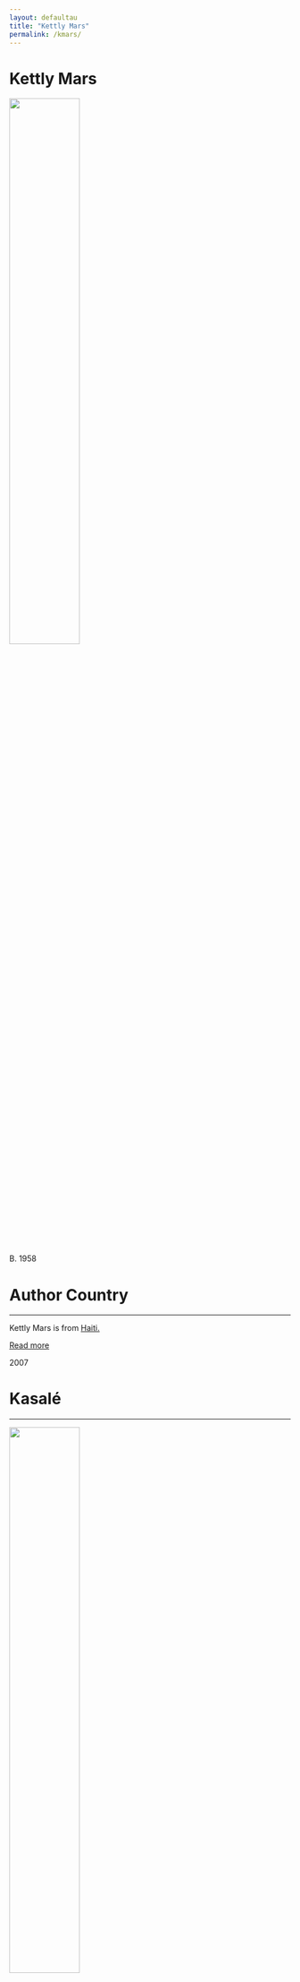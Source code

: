 ```yaml
---
layout: defaultau
title: "Kettly Mars"
permalink: /kmars/
---
```

<!-- partial:index.partial.html -->
<div class="content">
    <h1>Kettly Mars</h1>
    <div class="quote">
        <div><img src="http://t0.gstatic.com/licensed-image?q=tbn:ANd9GcRLHPWLWKyLkc3g2blKgfHswuX1Mc719poI7EO6I9uFyJ10AS9V4dHOf-DLFukhHBJr4O2j8blHJxK8Sls" height="50%" width = "50%" class="logo"></div>
    </div>
    <div class="timeline">
        <div style="padding-bottom:100px;"></div>
        <div class="block">
            <div class="date right"><p class="right"> B. 1958</p></div>
            <div class="dot"></div>
            <div class="left first">
            <div class="author_country">
                <h1>Author Country</h1><hr>
          <div class="aclocation">   <p>Kettly Mars is from <a href="http://localhost:4000/5">Haiti.</a></p> </div>
              <div class="acreadmore">  <a href="https://en.wikipedia.org/wiki/Kettly_Mars" target="_blank">Read more</a></div>
            </div>
            </div>
        </div>
        <div class="block">
            <div class="date left"><p class="left">2007</p></div>
            <div class="dot"></div>
            <div class="right">
                <h1>Kasalé</h1><hr>
                <p><img src="https://m.media-amazon.com/images/I/41nHatjwzaL._BO1,204,203,200_.jpg" height="50%" width = "50%"></p>
                <p>
                Language: French<br/>
                Publisher: La Roque-d'Anthéron<br/>
                Pub_location: Paris, France<br/>
                Genre: Fiction (Novel)<br/>
                Length: 256<br/>                   </p>
            </div>
        </div>
       <div class="block">
            <div class="date left"><p class="left">2008</p></div>
            <div class="dot"></div>
            <div class="right">
                <h1>Fado : Roman</h1><hr>
                <p><img src="https://m.media-amazon.com/images/I/41ZPKkL+CwL._SX338_BO1,204,203,200_.jpg" height="50%" width = "50%"></p>
                <p>
                Language: French<br/>
                Publisher: Mercure de France<br/>
                Pub_location: Paris, France<br/>
                Genre: Fiction (Novel)<br/>
                Length: 112<br/>                   </p>
            </div>
        </div>
       <div class="block">
            <div class="date left"><p class="left">2010</p></div>
            <div class="dot"></div>
            <div class="right">
                <h1>Haiti Noir</h1><hr>
                <p><img src="https://m.media-amazon.com/images/I/51PyuTiMO1L._SX311_BO1,204,203,200_.jpg" height="50%" width = "50%"></p>
                <p>
                Language: English<br/>
                Publisher: Akashic Books<br/>
                Pub_location: New York, NY, United States<br/>
                Genre: Fiction (Novel)<br/>
                Length: 309<br/>                   </p>
            </div>
        </div>
       <div class="block">
            <div class="date left"><p class="left">2011</p></div>
            <div class="dot"></div>
            <div class="right">
                <h1>Saisons Sauvages</h1><hr>
                <p><img src="https://products-images.di-static.com/image/kettly-mars-saisons-sauvages/9782070443406-475x500-1.webp" height="50%" width = "50%"></p>
                <p>
                Language: French<br/>
                Publisher: Gallimard<br/>
                Pub_location: Paris, France<br/>
                Genre: Fiction (Novel)<br/>
                Length: 328<br/>                   </p>
            </div>
        </div>
<div class="block">
            <div class="date left"><p class="left">2013</p></div>
            <div class="dot"></div>
            <div class="right">
                <h1>Vor dem Verdursten</h1><hr>
                <p><img src="https://m.media-amazon.com/images/I/414Wjpt-yrL._SX312_BO1,204,203,200_.jpg" height="50%" width = "50%"></p>
                <p>
                Language: German<br/>
                Publisher: Trier Litradukt<br/>
                Pub_location: Berlin, Germany<br/>
                Genre: Fiction (Novel)<br/>
                Length: 128<br/>                   </p>
            </div>
        </div>
       <div class="block">
            <div class="date left"><p class="left">2014</p></div>
            <div class="dot"></div>
            <div class="right">
                <h1>Aux Frontières de la Soif : Roman</h1><hr>
                <p><img src="https://m.media-amazon.com/images/I/517dE8ryJiL._SX336_BO1,204,203,200_.jpg" height="50%" width = "50%"></p>
                <p>
                Language: French<br/>
                Publisher: L'Imprimeur S.A.<br/>
                Pub_location: Port Au Prince, Haiti<br/>
                Genre: Fiction (Novel)<br/>
                Length: 176<br/>                   </p>
            </div>
        </div>
       <div class="block">
            <div class="date left"><p class="left">2015</p></div>
            <div class="dot"></div>
            <div class="right">
                <h1>Nouvelles d'Haïti</h1><hr>
                <p><img src="https://kbimages1-a.akamaihd.net/76a08622-afe8-4b62-a048-110360701ed3/353/569/90/False/nouvelles-d-haiti.jpg" height="50%" width = "50%"></p>
                <p>
                Language: French<br/>
                Publisher: Magellan & Cie Édition<br/>
                Pub_location: Paris, France<br/>
                Genre: Nonfiction Book<br/>
                Length: 144<br/>                   </p>
            </div>
        </div>
       <div class="block">
            <div class="date left"><p class="left">2015</p></div>
            <div class="dot"></div>
            <div class="right">
                <h1>Savage Seasons</h1><hr>
                <p><img src="https://books.google.dm/books/publisher/content?id=oa0oDwAAQBAJ&printsec=frontcover&img=1&zoom=5&edge=curl&imgtk=AFLRE7061M5e6pxAF_ulfnOOANcaJhK6iWn9UJWXGFyw7qjTfVtGqqTg4Uyeh07OgjPT1U2wdmzJIRrBmyqeKx1Mt3UzumAShmI0IseygV7DGqyRZaOE_c9w85eoUS_f7xTN-Slq4tuS" height="50%" width = "50%"></p>
                <p>
                Language: English<br/>
                Publisher: University of Nebraska Press<br/>
                Pub_location: Lincoln, NE, United States<br/>
                Genre: Fiction (Novel)<br/>
                Length: 247<br/>                   </p>
            </div>
        </div>
      <div class="block">
            <div class="date left"><p class="left">2018</p></div>
            <div class="dot"></div>
            <div class="right">
                <h1>L'heure Hybride</h1><hr>
                <p><img src="https://ventsdailleurs.com/media/zoo/images/HEURE-HYBRIDE-couv-site_8fc1f6450c0279793690b3aab84ad212.jpg" height="50%" width = "50%"></p>
                <p>
                Language: French<br/>
                Publisher: Mémoire d'encrier<br/>
                Pub_location: Montreal, QC, Canada<br/>
                Genre: Fiction (Novel)<br/>
                Length: 139<br/>                   </p>
            </div>
        </div>
       <div class="block">
            <div class="date left"><p class="left">2018</p></div>
            <div class="dot"></div>
            <div class="right">
                <h1>L'ange du Patriarche : Roman</h1><hr>
                <p><img src="https://m.media-amazon.com/images/I/51qjVYzeKKL._SY291_BO1,204,203,200_QL40_ML2_.jpg" height="50%" width = "50%"></p>
                <p>
                Language: French<br/>
                Publisher: Mercure de France<br/>
                Pub_location: Paris, France<br/>
                Genre: Fiction (Novel)<br/>
                Length: 302<br/>                   </p>
            </div>
        </div>
